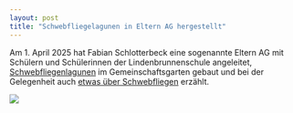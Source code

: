 ```yaml
---
layout: post
title: "Schwebfliegelagunen in Eltern AG hergestellt"
---
```

Am 1. April 2025 hat Fabian Schlotterbeck eine sogenannte Eltern AG mit Schülern und Schülerinnen der Lindenbrunnenschule angeleitet, <a href="https://assets.ctfassets.net/p3r8buzp5omt/1JRVzpdCQ8Qmk8eywtSJ1j/0d006766f564231615853fa24f4c2f01/Make_a_Hoverfly_Lagoon.pdf" target="_blank">Schwebfliegenlagunen</a> im Gemeinschaftsgarten gebaut und bei der Gelegenheit auch <a href="{{site.baseurl | prepend: site.url}}assets/InfoSchwebfliegen.pdf">etwas über Schwebfliegen</a> erzählt.

<img src = "{{site.baseurl | prepend: site.url}}assets/img/eltrenAG1.png" >
